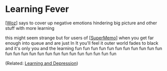 # Learning Fever

[[Woz]] says to cover up negative emotions hindering big picture and other stuff with more learning

this might seem strange but for users of [[SuperMemo]] when you get far enough into queue and are just In It you'll feel it
outer world fades to black and it's only you and the learning
fun fun fun fun fun fun fun fun fun fun fun fun fun fun fun fun fun fun fun fun fun fun fun fun fun

(Related:  [Learning and Depression](https://supermemo.guru/wiki/Learning_and_depression))

<!---
comments!
-->

[//begin]: # "Autogenerated link references for markdown compatibility"
[Woz]: Woz "Woz"
[SuperMemo]: SuperMemo "SuperMemo"
[//end]: # "Autogenerated link references"